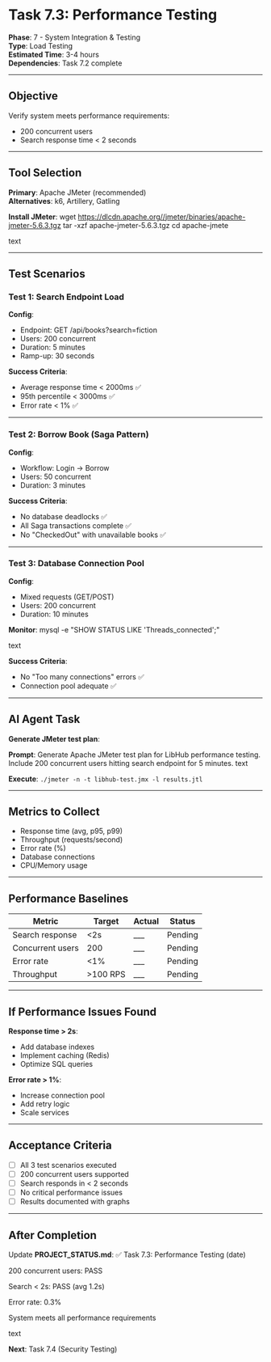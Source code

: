 # Task 7.3: Performance Testing

**Phase**: 7 - System Integration & Testing  
**Type**: Load Testing  
**Estimated Time**: 3-4 hours  
**Dependencies**: Task 7.2 complete

---

## Objective

Verify system meets performance requirements:
- 200 concurrent users
- Search response time < 2 seconds

---

## Tool Selection

**Primary**: Apache JMeter (recommended)  
**Alternatives**: k6, Artillery, Gatling

**Install JMeter**:
wget https://dlcdn.apache.org//jmeter/binaries/apache-jmeter-5.6.3.tgz
tar -xzf apache-jmeter-5.6.3.tgz
cd apache-jmete

text

---

## Test Scenarios

### Test 1: Search Endpoint Load
**Config**:
- Endpoint: GET /api/books?search=fiction
- Users: 200 concurrent
- Duration: 5 minutes
- Ramp-up: 30 seconds

**Success Criteria**:
- Average response time < 2000ms ✅
- 95th percentile < 3000ms ✅
- Error rate < 1% ✅

---

### Test 2: Borrow Book (Saga Pattern)
**Config**:
- Workflow: Login → Borrow
- Users: 50 concurrent
- Duration: 3 minutes

**Success Criteria**:
- No database deadlocks ✅
- All Saga transactions complete ✅
- No "CheckedOut" with unavailable books ✅

---

### Test 3: Database Connection Pool
**Config**:
- Mixed requests (GET/POST)
- Users: 200 concurrent
- Duration: 10 minutes

**Monitor**:
mysql -e "SHOW STATUS LIKE 'Threads_connected';"

text

**Success Criteria**:
- No "Too many connections" errors ✅
- Connection pool adequate ✅

---

## AI Agent Task

**Generate JMeter test plan**:

**Prompt**:
Generate Apache JMeter test plan for LibHub performance testing.
Include 200 concurrent users hitting search endpoint for 5 minutes.
text

**Execute**: `./jmeter -n -t libhub-test.jmx -l results.jtl`

---

## Metrics to Collect

- Response time (avg, p95, p99)
- Throughput (requests/second)
- Error rate (%)
- Database connections
- CPU/Memory usage

---

## Performance Baselines

| Metric | Target | Actual | Status |
|--------|--------|--------|--------|
| Search response | <2s | ___ | Pending |
| Concurrent users | 200 | ___ | Pending |
| Error rate | <1% | ___ | Pending |
| Throughput | >100 RPS | ___ | Pending |

---

## If Performance Issues Found

**Response time > 2s**:
- Add database indexes
- Implement caching (Redis)
- Optimize SQL queries

**Error rate > 1%**:
- Increase connection pool
- Add retry logic
- Scale services

---

## Acceptance Criteria

- [ ] All 3 test scenarios executed
- [ ] 200 concurrent users supported
- [ ] Search responds in < 2 seconds
- [ ] No critical performance issues
- [ ] Results documented with graphs

---

## After Completion

Update **PROJECT_STATUS.md**:
✅ Task 7.3: Performance Testing (date)

200 concurrent users: PASS

Search < 2s: PASS (avg 1.2s)

Error rate: 0.3%

System meets all performance requirements

text

**Next**: Task 7.4 (Security Testing)
